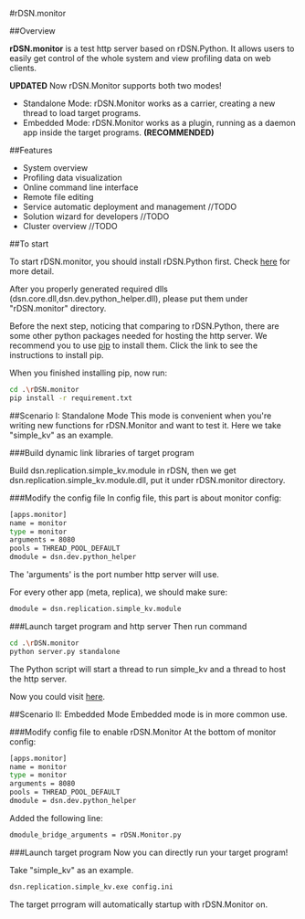#rDSN.monitor

##Overview

**rDSN.monitor** is a test http server based on rDSN.Python. It allows users to easily get control of the whole system and view profiling data on web clients. 

**UPDATED** Now rDSN.Monitor supports both two modes! 
* Standalone Mode: rDSN.Monitor works as a carrier, creating a new thread to load target programs. 
* Embedded Mode: rDSN.Monitor works as a plugin, running as a daemon app inside the target programs. **(RECOMMENDED)** 

##Features

* System overview
* Profiling data visualization
* Online command line interface 
* Remote file editing 
* Service automatic deployment and management //TODO
* Solution wizard for developers //TODO
* Cluster overview  //TODO

##To start

To start rDSN.monitor, you should install rDSN.Python first. Check [here](https://github.com/rDSN-Projects/rDSN.Python/blob/master/README.md) for more detail.

After you properly generated required dlls (dsn.core.dll,dsn.dev.python_helper.dll), please put them under "rDSN.monitor" directory. 

Before the next step, noticing that comparing to rDSN.Python, there are some other python packages needed for hosting the http server. We recommend you to use [pip](https://pip.pypa.io/en/stable/installing/) to install them. Click the link to see the instructions to install pip.

When you finished installing pip, now run:
```bash
cd .\rDSN.monitor
pip install -r requirement.txt
```

##Scenario I: Standalone Mode
This mode is convenient when you're writing new functions for rDSN.Monitor and want to test it. Here we take "simple_kv" as an example.


###Build dynamic link libraries of target program

Build dsn.replication.simple_kv.module in rDSN, then we get dsn.replication.simple_kv.module.dll, put it under rDSN.monitor directory.

###Modify the config file
In config file, this part is about monitor config:
```bash
[apps.monitor]
name = monitor
type = monitor
arguments = 8080
pools = THREAD_POOL_DEFAULT
dmodule = dsn.dev.python_helper
```
The 'arguments' is the port number http server will use. 

For every other app (meta, replica), we should make sure:
```bash
dmodule = dsn.replication.simple_kv.module
```

###Launch target program and http server
Then run command
```bash
cd .\rDSN.monitor
python server.py standalone
```
The Python script will start a thread to run simple_kv and a thread to host the http server.

Now you could visit [here](http://localhost:8080).

##Scenario II: Embedded Mode
Embedded mode is in more common use.

###Modify config file to enable rDSN.Monitor
At the bottom of monitor config:
```bash
[apps.monitor]
name = monitor
type = monitor
arguments = 8080
pools = THREAD_POOL_DEFAULT
dmodule = dsn.dev.python_helper
```
Added the following line:
```bash
dmodule_bridge_arguments = rDSN.Monitor.py
```

###Launch target program
Now you can directly run your target program!

Take "simple_kv" as an example.

```bash
dsn.replication.simple_kv.exe config.ini
```

The target prrogram will automatically startup with rDSN.Monitor on.
